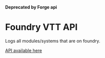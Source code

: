 **Deprecated by Forge api**

# Foundry VTT API

Logs all modules/systems that are on foundry.

[API available here](../../tree/api)
